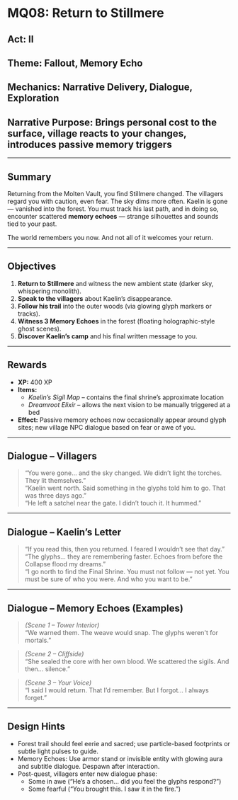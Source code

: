 # MQ08: Return to Stillmere

## Act: II  
## Theme: Fallout, Memory Echo  
## Mechanics: Narrative Delivery, Dialogue, Exploration  
## Narrative Purpose: Brings personal cost to the surface, village reacts to your changes, introduces passive memory triggers

---

## Summary
Returning from the Molten Vault, you find Stillmere changed. The villagers regard you with caution, even fear. The sky dims more often. Kaelin is gone — vanished into the forest. You must track his last path, and in doing so, encounter scattered **memory echoes** — strange silhouettes and sounds tied to your past.

The world remembers you now. And not all of it welcomes your return.

---

## Objectives
1. **Return to Stillmere** and witness the new ambient state (darker sky, whispering monolith).  
2. **Speak to the villagers** about Kaelin’s disappearance.  
3. **Follow his trail** into the outer woods (via glowing glyph markers or tracks).  
4. **Witness 3 Memory Echoes** in the forest (floating holographic-style ghost scenes).  
5. **Discover Kaelin’s camp** and his final written message to you.

---

## Rewards
- **XP:** 400 XP  
- **Items:**  
  - *Kaelin’s Sigil Map* – contains the final shrine’s approximate location  
  - *Dreamroot Elixir* – allows the next vision to be manually triggered at a bed  
- **Effect:** Passive memory echoes now occasionally appear around glyph sites; new village NPC dialogue based on fear or awe of you.

---

## Dialogue – Villagers

> “You were gone... and the sky changed. We didn’t light the torches. They lit themselves.”  
> “Kaelin went north. Said something in the glyphs told him to go. That was three days ago.”  
> “He left a satchel near the gate. I didn’t touch it. It hummed.”

---

## Dialogue – Kaelin’s Letter

> “If you read this, then you returned. I feared I wouldn’t see that day.”  
> “The glyphs... they are remembering faster. Echoes from before the Collapse flood my dreams.”  
> “I go north to find the Final Shrine. You must not follow — not yet. You must be sure of who you were. And who you want to be.”

---

## Dialogue – Memory Echoes (Examples)

> *(Scene 1 – Tower Interior)*  
> “We warned them. The weave would snap. The glyphs weren't for mortals.”  

> *(Scene 2 – Cliffside)*  
> “She sealed the core with her own blood. We scattered the sigils. And then... silence.”  

> *(Scene 3 – Your Voice)*  
> “I said I would return. That I’d remember. But I forgot... I always forget.”

---

## Design Hints
- Forest trail should feel eerie and sacred; use particle-based footprints or subtle light pulses to guide.  
- Memory Echoes: Use armor stand or invisible entity with glowing aura and subtitle dialogue. Despawn after interaction.  
- Post-quest, villagers enter new dialogue phase:
  - Some in awe (“He’s a chosen... did you feel the glyphs respond?”)
  - Some fearful (“You brought this. I saw it in the fire.”)